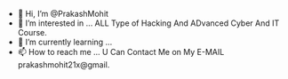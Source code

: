 - 👋 Hi, I’m @PrakashMohit
- 👀 I’m interested in ... ALL Type of Hacking And ADvanced Cyber And IT Course.
- 🌱 I’m currently learning ...
- 📫 How to reach me ...   U Can Contact Me on My E-MAIL prakashmohit21x@gmail.
